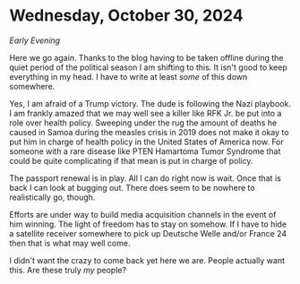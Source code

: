 # Wednesday, October 30, 2024

*Early Evening*

Here we go again.  Thanks to the blog having to be taken offline during the quiet period of the political season I am shifting to this.  It isn't good to keep everything in my head.  I have to write at least *some* of this down somewhere.

Yes, I am afraid of a Trump victory.  The dude is following the Nazi playbook.  I am frankly amazed that we may well see a killer like RFK Jr. be put into a role over health policy.  Sweeping under the rug the amount of deaths he caused in Samoa during the measles crisis in 2019 does not make it okay to put him in charge of health policy in the United States of America now.  For someone with a rare disease like PTEN Hamartoma Tumor Syndrome that could be quite complicating if that mean is put in charge of policy.

The passport renewal is in play.  All I can do right now is wait.  Once that is back I can look at bugging out.  There does seem to be nowhere to realistically go, though.

Efforts are under way to build media acquisition channels in the event of him winning.  The light of freedom has to stay on somehow.  If I have to hide a satellite receiver somewhere to pick up Deutsche Welle and/or France 24 then that is what may well come.

I didn't want the crazy to come back yet here we are.  People actually want this.  Are these truly *my* people?